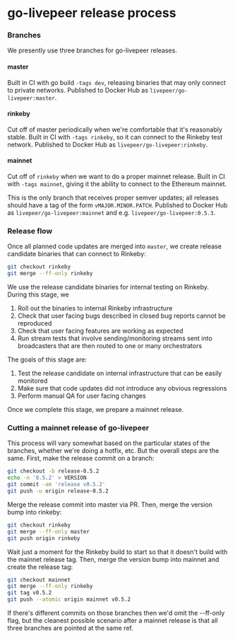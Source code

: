 # go-livepeer release process

### Branches

We presently use three branches for go-livepeer releases.

#### master

Built in CI with go build `-tags dev`, releasing binaries that may only connect to private networks. Published to Docker Hub as `livepeer/go-livepeer:master`.

#### rinkeby

Cut off of master periodically when we're comfortable that it's reasonably stable. Built in CI with `-tags rinkeby`, so it can connect to the Rinkeby test network. Published to Docker Hub as `livepeer/go-livepeer:rinkeby`.

#### mainnet

Cut off of `rinkeby` when we want to do a proper mainnet release. Built in CI with `-tags mainnet`, giving it the ability to connect to the Ethereum mainnet.

This is the only branch that receives proper semver updates; all releases should have a tag of the form `vMAJOR.MINOR.PATCH`. Published to Docker Hub as `livepeer/go-livepeer:mainnet` and e.g. `livepeer/go-livepeer:0.5.3`.

### Release flow

Once all planned code updates are merged into `master`, we create release candidate binaries that can connect to Rinkeby:

```bash
git checkout rinkeby
git merge --ff-only rinkeby
```

We use the release candidate binaries for internal testing on Rinkeby. During this stage, we

1. Roll out the binaries to internal Rinkeby infrastructure
2. Check that user facing bugs described in closed bug reports cannot be reproduced
3. Check that user facing features are working as expected
4. Run stream tests that involve sending/monitoring streams sent into broadcasters that are then routed to one or many orchestrators

The goals of this stage are:

1. Test the release candidate on internal infrastructure that can be easily monitored
2. Make sure that code updates did not introduce any obvious regressions
3. Perform manual QA for user facing changes

Once we complete this stage, we prepare a mainnet release.

### Cutting a mainnet release of go-livepeer

This process will vary somewhat based on the particular states of the branches, whether we're doing a hotfix, etc. But the overall steps are the same. First, make the release commit on a branch:

```bash
git checkout -b release-0.5.2 
echo -n '0.5.2' > VERSION
git commit -am 'release v0.5.2'
git push -u origin release-0.5.2
```

Merge the release commit into master via PR. Then, merge the version bump into rinkeby:

```bash
git checkout rinkeby
git merge --ff-only master 
git push origin rinkeby
```

Wait just a moment for the Rinkeby build to start so that it doesn't build with the mainnet release tag. Then, merge the version bump into mainnet and create the release tag:

```bash
git checkout mainnet
git merge --ff-only rinkeby
git tag v0.5.2
git push --atomic origin mainnet v0.5.2
```

If there's different commits on those branches then we'd omit the --ff-only flag, but the cleanest possible scenario after a mainnet release is that all three branches are pointed at the same ref.
